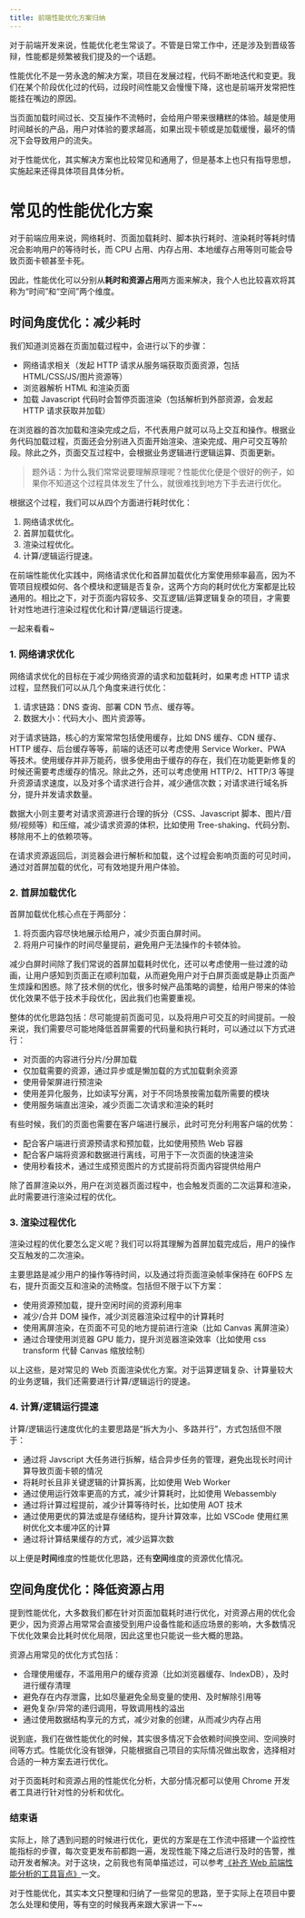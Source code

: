 ```yaml
---
title: 前端性能优化方案归纳
---
```


对于前端开发来说，性能优化老生常谈了。不管是日常工作中，还是涉及到晋级答辩，性能都是频繁被我们提及的一个话题。

性能优化不是一劳永逸的解决方案，项目在发展过程，代码不断地迭代和变更。我们在某个阶段优化过的代码，过段时间性能又会慢慢下降，这也是前端开发常把性能挂在嘴边的原因。

<!--more-->

当页面加载时间过长、交互操作不流畅时，会给用户带来很糟糕的体验。越是使用时间越长的产品，用户对体验的要求越高，如果出现卡顿或是加载缓慢，最坏的情况下会导致用户的流失。

对于性能优化，其实解决方案也比较常见和通用了，但是基本上也只有指导思想，实施起来还得具体项目具体分析。

# 常见的性能优化方案

对于前端应用来说，网络耗时、页面加载耗时、脚本执行耗时、渲染耗时等耗时情况会影响用户的等待时长，而 CPU 占用、内存占用、本地缓存占用等则可能会导致页面卡顿甚至卡死。

因此，性能优化可以分别从**耗时和资源占用**两方面来解决，我个人也比较喜欢将其称为“时间”和“空间”两个维度。

## 时间角度优化：减少耗时

我们知道浏览器在页面加载过程中，会进行以下的步骤：

- 网络请求相关（发起 HTTP 请求从服务端获取页面资源，包括 HTML/CSS/JS/图片资源等）
- 浏览器解析 HTML 和渲染页面
- 加载 Javascript 代码时会暂停页面渲染（包括解析到外部资源，会发起 HTTP 请求获取并加载）

在浏览器的首次加载和渲染完成之后，不代表用户就可以马上交互和操作。根据业务代码加载过程，页面还会分别进入页面开始渲染、渲染完成、用户可交互等阶段。除此之外，页面交互过程中，会根据业务逻辑进行逻辑运算、页面更新。

> 题外话：为什么我们常常说要理解原理呢？性能优化便是个很好的例子，如果你不知道这个过程具体发生了什么，就很难找到地方下手去进行优化。

根据这个过程，我们可以从四个方面进行耗时优化：

1. 网络请求优化。
2. 首屏加载优化。
3. 渲染过程优化。
4. 计算/逻辑运行提速。

在前端性能优化实践中，网络请求优化和首屏加载优化方案使用频率最高，因为不管项目规模如何、各个模块和逻辑是否复杂，这两个方向的耗时优化方案都是比较通用的。相比之下，对于页面内容较多、交互逻辑/运算逻辑复杂的项目，才需要针对性地进行渲染过程优化和计算/逻辑运行提速。

一起来看看~

### 1. 网络请求优化

网络请求优化的目标在于减少网络资源的请求和加载耗时，如果考虑 HTTP 请求过程，显然我们可以从几个角度来进行优化：

1. 请求链路：DNS 查询、部署 CDN 节点、缓存等。
2. 数据大小：代码大小、图片资源等。

对于请求链路，核心的方案常常包括使用缓存，比如 DNS 缓存、CDN 缓存、HTTP 缓存、后台缓存等等，前端的话还可以考虑使用 Service Worker、PWA 等技术。使用缓存并非万能药，很多使用由于缓存的存在，我们在功能更新修复的时候还需要考虑缓存的情况。除此之外，还可以考虑使用 HTTP/2、HTTP/3 等提升资源请求速度，以及对多个请求进行合并，减少通信次数；对请求进行域名拆分，提升并发请求数量。

数据大小则主要考对请求资源进行合理的拆分（CSS、Javascript 脚本、图片/音频/视频等）和压缩，减少请求资源的体积，比如使用 Tree-shaking、代码分割、移除用不上的依赖项等。

在请求资源返回后，浏览器会进行解析和加载，这个过程会影响页面的可见时间，通过对首屏加载的优化，可有效地提升用户体验。

### 2. 首屏加载优化

首屏加载优化核心点在于两部分：

1. 将页面内容尽快地展示给用户，减少页面白屏时间。
2. 将用户可操作的时间尽量提前，避免用户无法操作的卡顿体验。

减少白屏时间除了我们常说的首屏加载耗时优化，还可以考虑使用一些过渡的动画，让用户感知到页面正在顺利加载，从而避免用户对于白屏页面或是静止页面产生烦躁和困惑。除了技术侧的优化，很多时候产品策略的调整，给用户带来的体验优化效果不低于技术手段优化，因此我们也需要重视。

整体的优化思路包括：尽可能提前页面可见，以及将用户可交互的时间提前。一般来说，我们需要尽可能地降低首屏需要的代码量和执行耗时，可以通过以下方式进行：

- 对页面的内容进行分片/分屏加载
- 仅加载需要的资源，通过异步或是懒加载的方式加载剩余资源
- 使用骨架屏进行预渲染
- 使用差异化服务，比如读写分离，对于不同场景按需加载所需要的模块
- 使用服务端直出渲染，减少页面二次请求和渲染的耗时

有些时候，我们的页面也需要在客户端进行展示，此时可充分利用客户端的优势：

- 配合客户端进行资源预请求和预加载，比如使用预热 Web 容器
- 配合客户端将资源和数据进行离线，可用于下一次页面的快速渲染
- 使用秒看技术，通过生成预览图片的方式提前将页面内容提供给用户

除了首屏渲染以外，用户在浏览器页面过程中，也会触发页面的二次运算和渲染，此时需要进行渲染过程的优化。

### 3. 渲染过程优化

渲染过程的优化要怎么定义呢？我们可以将其理解为首屏加载完成后，用户的操作交互触发的二次渲染。

主要思路是减少用户的操作等待时间，以及通过将页面渲染帧率保持在 60FPS 左右，提升页面交互和渲染的流畅度。包括但不限于以下方案：

- 使用资源预加载，提升空闲时间的资源利用率
- 减少/合并 DOM 操作，减少浏览器渲染过程中的计算耗时
- 使用离屏渲染，在页面不可见的地方提前进行渲染（比如 Canvas 离屏渲染）
- 通过合理使用浏览器 GPU 能力，提升浏览器渲染效率（比如使用 css transform 代替 Canvas 缩放绘制）

以上这些，是对常见的 Web 页面渲染优化方案。对于运算逻辑复杂、计算量较大的业务逻辑，我们还需要进行计算/逻辑运行的提速。

### 4. 计算/逻辑运行提速

计算/逻辑运行速度优化的主要思路是“拆大为小、多路并行”，方式包括但不限于：

- 通过将 Javscript 大任务进行拆解，结合异步任务的管理，避免出现长时间计算导致页面卡顿的情况
- 将耗时长且非关键逻辑的计算拆离，比如使用 Web Worker
- 通过使用运行效率更高的方式，减少计算耗时，比如使用 Webassembly
- 通过将计算过程提前，减少计算等待时长，比如使用 AOT 技术
- 通过使用更优的算法或是存储结构，提升计算效率，比如 VSCode 使用红黑树优化文本缓冲区的计算
- 通过将计算结果缓存的方式，减少运算次数

以上便是**时间**维度的性能优化思路，还有**空间**维度的资源优化情况。

## 空间角度优化：降低资源占用

提到性能优化，大多数我们都在针对页面加载耗时进行优化，对资源占用的优化会更少，因为资源占用常常会直接受到用户设备性能和适应场景的影响，大多数情况下优化效果会比耗时优化局限，因此这里也只能说一些大概的思路。

资源占用常见的优化方式包括：

- 合理使用缓存，不滥用用户的缓存资源（比如浏览器缓存、IndexDB），及时进行缓存清理
- 避免存在内存泄露，比如尽量避免全局变量的使用、及时解除引用等
- 避免复杂/异常的递归调用，导致调用栈的溢出
- 通过使用数据结构享元的方式，减少对象的创建，从而减少内存占用

说到底，我们在做性能优化的时候，其实很多情况下会依赖时间换空间、空间换时间等方式。性能优化没有银弹，只能根据自己项目的实际情况做出取舍，选择相对合适的一种方案去进行优化。

对于页面耗时和资源占用的性能优化分析，大部分情况都可以使用 Chrome 开发者工具进行针对性的分析和优化。

### 结束语

实际上，除了遇到问题的时候进行优化，更优的方案是在工作流中搭建一个监控性能指标的步骤，每次变更发布前都跑一遍，发现性能下降之后进行及时的告警，推动开发者解决。对于这块，之前我也有简单描述过，可以参考[《补齐 Web 前端性能分析的工具盲点》](https://godbasin.github.io/front-end-playground/front-end-basic/deep-learning/front-end-performance-analyze.html)一文。

对于性能优化，其实本文只整理和归纳了一些常见的思路，至于实际上在项目中要怎么处理和使用，等有空的时候我再来跟大家讲一下~~
